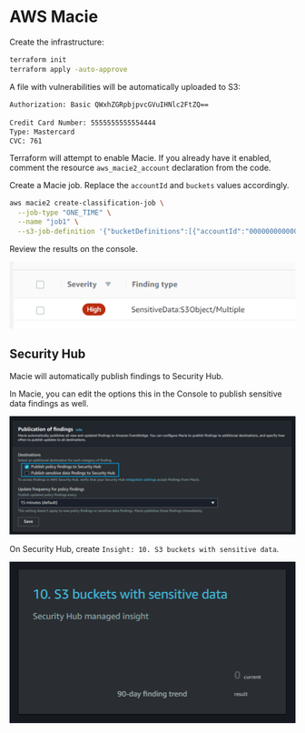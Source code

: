 # AWS Macie

Create the infrastructure:

```sh
terraform init
terraform apply -auto-approve
```

A file with vulnerabilities will be automatically uploaded to S3:

```
Authorization: Basic QWxhZGRpbjpvcGVuIHNlc2FtZQ==

Credit Card Number: 5555555555554444
Type: Mastercard
CVC: 761
```

Terraform will attempt to enable Macie. If you already have it enabled, comment the resource `aws_macie2_account` declaration from the code.

Create a Macie job. Replace the `accountId` and `buckets` values accordingly.

```sh
aws macie2 create-classification-job \
  --job-type "ONE_TIME" \
  --name "job1" \
  --s3-job-definition '{"bucketDefinitions":[{"accountId":"000000000000", "buckets":["<bucket-name>"]}]}'
```

Review the results on the console.

<img src="img/findings.png" />

## Security Hub

Macie will automatically publish findings to Security Hub.

In Macie, you can edit the options this in the Console to publish sensitive data findings as well.

<img src="img/macie-sechub.png" />

On Security Hub, create `Insight: 10. S3 buckets with sensitive data`.

<img src="img/sechub-insight.png" />


